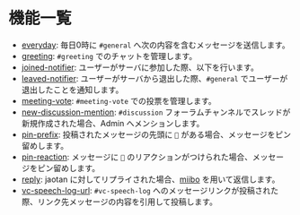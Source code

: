 # 機能一覧

- [everyday](everyday.md): 毎日0時に `#general` へ次の内容を含むメッセージを送信します。
- [greeting](greeting.md): `#greeting` でのチャットを管理します。
- [joined-notifier](joined-notifier.md): ユーザーがサーバに参加した際、以下を行います。
- [leaved-notifier](leaved-notifier.md): ユーザーがサーバから退出した際、`#general` でユーザーが退出したことを通知します。
- [meeting-vote](meeting-vote.md): `#meeting-vote` での投票を管理します。
- [new-discussion-mention](new-discussion-mention.md): `#discussion` フォーラムチャンネルでスレッドが新規作成された場合、Admin へメンションします。
- [pin-prefix](pin-prefix.md): 投稿されたメッセージの先頭に `📌` がある場合、メッセージをピン留めします。
- [pin-reaction](pin-reaction.md): メッセージに `📌` のリアクションがつけられた場合、メッセージをピン留めします。
- [reply](reply.md): jaotan に対してリプライされた場合、[miibo](https://miibo.ai/) を用いて返信します。
- [vc-speech-log-url](vc-speech-log-url.md): `#vc-speech-log` へのメッセージリンクが投稿された際、リンク先メッセージの内容を引用して投稿します。
